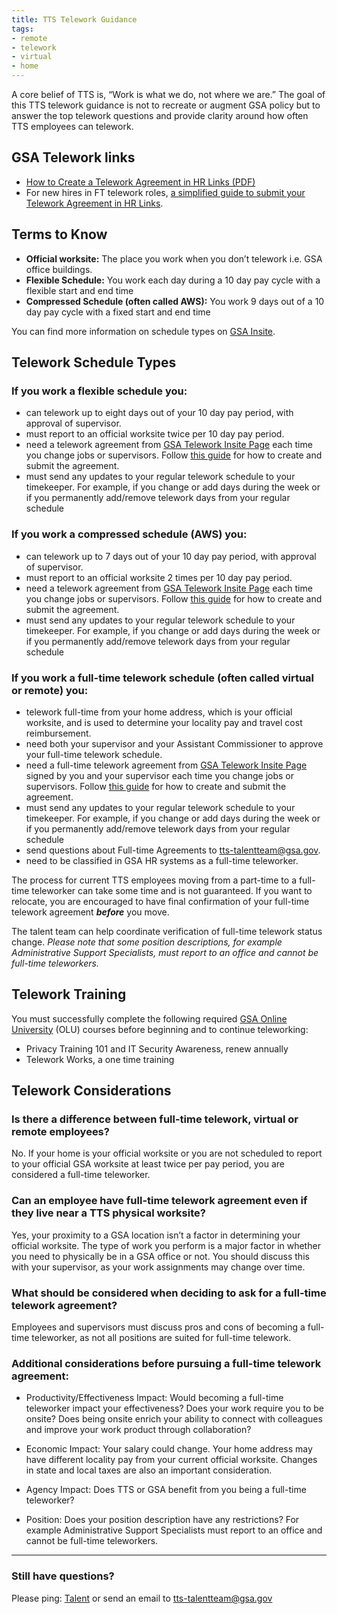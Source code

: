 ```yaml
---
title: TTS Telework Guidance
tags:
- remote
- telework
- virtual
- home
---
```


A core belief of TTS is, “Work is what we do, not where we are.”  The goal of this TTS telework guidance is not to recreate or augment GSA policy but to answer the top telework questions and provide clarity around how often TTS employees can telework.  

## GSA Telework links

* [How to Create a Telework Agreement in HR Links (PDF)](https://corporateapps.gsa.gov/wordpress/wp-content/uploads/2018/11/Job-Aid_Telework-for-Employees_FINALv2.pdf)
* For new hires in FT telework roles, [a simplified guide to submit your Telework Agreement in HR Links]({{site.baseurl}}/telework-agreement-new-ft/).

## Terms to Know

* **Official worksite:** The place you work when you don’t telework  i.e. GSA office buildings.  
* **Flexible Schedule:** You work each day during a 10 day pay cycle with a flexible start and end time
* **Compressed Schedule (often called AWS):** You work 9 days out of a 10 day pay cycle with a fixed start and end time

You can find more information on schedule types on [GSA Insite](https://insite.gsa.gov/portal/content/500306).

## Telework Schedule Types

### If you work a flexible schedule you:
  * can telework up to eight days out of your 10 day pay period, with approval of supervisor.
  * must report to an official worksite twice per 10 day pay period.  
  * need a telework agreement from [GSA Telework Insite Page](https://insite.gsa.gov/portal/category/513630) each time you change jobs or supervisors. Follow [this guide](https://corporateapps.gsa.gov/wordpress/wp-content/uploads/2018/11/Job-Aid_Telework-for-Employees_FINALv2.pdf) for how to create and submit the agreement.
  * must send any updates to your regular telework schedule to your timekeeper.  For example, if you change or add days during the week or if you permanently add/remove telework days from your regular schedule

### If you work a compressed schedule (AWS) you:
  * can telework up to 7 days out of your 10 day pay period, with approval of supervisor.
  * must report to an official worksite 2 times per 10 day pay period.  
  * need a telework agreement from [GSA Telework Insite Page](https://insite.gsa.gov/portal/category/513630) each time you change jobs or supervisors. Follow [this guide](https://corporateapps.gsa.gov/wordpress/wp-content/uploads/2018/11/Job-Aid_Telework-for-Employees_FINALv2.pdf) for how to create and submit the agreement.
  * must send any updates to your regular telework schedule to your timekeeper.  For example, if you change or add days during the week or if you permanently add/remove telework days from your regular schedule

### If you work a full-time telework schedule (often called virtual or remote) you:
  * telework full-time from your home address, which is your official worksite, and is used to determine your locality pay and travel cost reimbursement.
  * need both your supervisor and your Assistant Commissioner to approve your full-time telework schedule.
  * need a full-time telework agreement from [GSA Telework Insite Page](https://insite.gsa.gov/portal/category/513630) signed by you and your supervisor each time you change jobs or supervisors. Follow [this guide](https://corporateapps.gsa.gov/wordpress/wp-content/uploads/2018/11/Job-Aid_Telework-for-Employees_FINALv2.pdf) for how to create and submit the agreement.
  * must send any updates to your regular telework schedule to your timekeeper.  For example, if you change or add days during the week or if you permanently add/remove telework days from your regular schedule
  * send questions about Full-time Agreements to [tts-talentteam@gsa.gov](mailto:tts-talentteam@gsa.gov).
  * need to be classified in GSA HR systems as a full-time teleworker.  

The process for current TTS employees moving from a part-time to a full-time teleworker can take some time and is not guaranteed.  If you want to relocate, you are encouraged to have final confirmation of your full-time telework agreement ***before*** you move.   

The talent team can help coordinate verification of full-time telework status change.   *Please note that some position descriptions, for example Administrative Support Specialists, must report to an office and cannot be full-time teleworkers.*  

## Telework Training

You must successfully complete the following required [GSA Online University](https://gsaolu.gsa.gov/) (OLU) courses before beginning and to continue teleworking:

  * Privacy Training 101 and IT Security Awareness, renew annually  
  * Telework Works, a one time training

## Telework Considerations

### Is there a difference between full-time telework, virtual or remote employees?
No. If your home is your official worksite or you are not scheduled to report to your official GSA worksite at least twice per pay period, you are considered a full-time teleworker.

### Can an employee have full-time telework agreement even if they live near a TTS physical worksite?
Yes, your proximity to a GSA location isn’t a factor in determining your official worksite. The type of work you perform is a major factor in whether you need to physically be in a GSA office or not. You should discuss this with your supervisor, as your work assignments may change over time.   

### What should be considered when deciding to ask for a full-time telework agreement?
Employees and supervisors must discuss pros and cons of becoming a full-time teleworker, as not all positions are suited for full-time telework.  

### Additional considerations before pursuing a full-time telework agreement:   

  * Productivity/Effectiveness Impact:  Would becoming a full-time teleworker impact your effectiveness? Does your work require you to be onsite?  Does being onsite enrich your ability to connect with colleagues and improve your work product through collaboration?

  * Economic Impact:  Your salary could change. Your home address may have different locality pay from your current official worksite. Changes in state and local taxes are also an important consideration.  

  * Agency Impact:   Does TTS or GSA benefit from you being a full-time teleworker?  

  * Position:  Does your position description have any restrictions?  For example Administrative Support Specialists must report to an office and cannot be full-time teleworkers.

--------------------------------------------------------------------------------

### Still have questions?

Please ping: [Talent](https://gsa-tts.slack.com/messages/talent) or send an email to [tts-talentteam@gsa.gov](mailto:tts-talentteam@gsa.gov)
